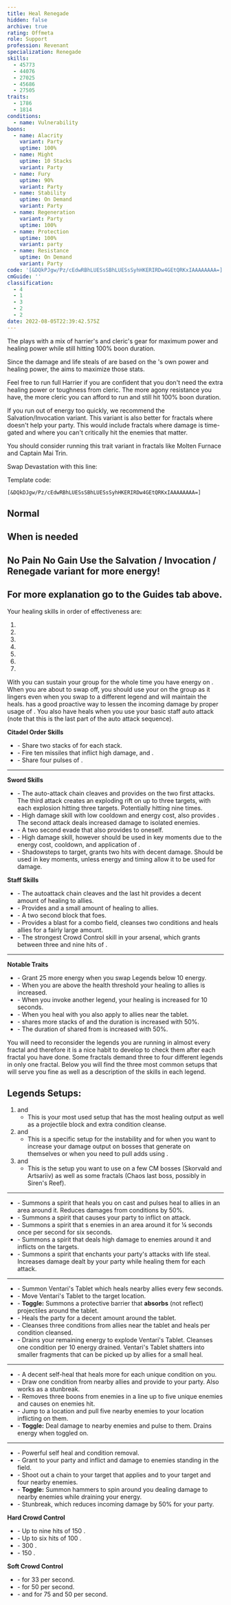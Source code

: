 ```yaml
---
title: Heal Renegade
hidden: false
archive: true
rating: Offmeta
role: Support
profession: Revenant
specialization: Renegade
skills:
  - 45773
  - 44076
  - 27025
  - 45686
  - 27505
traits:
  - 1786
  - 1814
conditions:
  - name: Vulnerability
boons:
  - name: Alacrity
    variant: Party
    uptime: 100%
  - name: Might
    uptime: 10 Stacks
    variant: Party
  - name: Fury
    uptime: 90%
    variant: Party
  - name: Stability
    uptime: On Demand
    variant: Party
  - name: Regeneration
    variant: Party
    uptime: 100%
  - name: Protection
    uptime: 100%
    variant: party
  - name: Resistance
    uptime: On Demand
    variant: Party
code: '[&DQkPJgw/Pz/cEdwRBhLUESsSBhLUESsSyhHKERIRDw4GEtQRKxIAAAAAAAA=]'
cmGuide: ''
classification:
  - 4
  - 1
  - 3
  - 2
  - 2
date: 2022-08-05T22:39:42.575Z
---
```


The **<Specialization text="Heal Renegade" name="Renegade"/>** plays with a mix of harrier's and cleric's gear for maximum power and healing power while still hitting 100% boon duration.

Since the damage and life steals of <Skill name="Soulcleaves Summit" /> are based on the **<Specialization text="Heal Renegade" name="Renegade"/>**'s own power and healing power, the <Specialization text="Heal Renegade" name="Renegade"/> aims to maximize those stats.

Feel free to run full Harrier if you are confident that you don't need the extra healing power or toughness from cleric. The more agony resistance you have, the more cleric you can afford to run and still hit 100% boon duration.

<Divider text="Equipment"/>

<Divider text="Build"/>

<Grid>
<GridItem sm="7">
<Traits traits1="Salvation" traits1Selected="Tranquil Balance,Invoking Harmony,Generous Abundance" traits2="Devastation" traits2Selected="Unsuspecting Strikes,Assassins Presence,Swift Termination" traits3="Renegade" traits3Selected="Wrought-Iron Will,All for One,Righteous Rebel"/>
<Card title="Second trait variant">
If you run out of energy too quickly, we recommend the Salvation/Invocation variant. This variant is also better for fractals where <Trait name="Assassins Presence"/> doesn't help your party. This would include fractals where damage is time-gated and where you can't critically hit the enemies that matter.

You should consider running this trait variant in fractals like Molten Furnace and Captain Mai Trin.

Swap Devastation with this line:
<Traits unembossed traits1Id="3" traits1="Invocation" traits1SelectedIds="1761,1774,1791"/>

Template code:

`[&DQkDJgw/Pz/cEdwRBhLUESsSBhLUESsSyhHKERIRDw4GEtQRKxIAAAAAAAA=]`

</Card>
</GridItem>

<GridItem sm="5">
<Card title="Legend Combos">

## Normal

<Skill name="Legendary Renegade Stance" disableText size="big"/> <Skill name="Legendary Centaur Stance" disableText size="big"/>

## When <Boon name="Stability"/> is needed

<Skill name="Legendary Renegade Stance" disableText size="big"/> <Skill name="Legendary Dwarf Stance" disableText size="big"/>

## No Pain No Gain <Label>Use the Salvation / Invocation / Renegade variant for more energy!</Label>

<Skill name="Legendary Renegade Stance" disableText size="big"/> <Skill name="Legendary Demon Stance" disableText size="big"/>

## For more explanation go to the Guides tab above.

</Card>
<Card title="Healing Basics">
Your healing skills in order of effectiveness are:

1. <Skill id="45773"/>
2. <Skill id="45686"/>
3. <Skill id="27025"/>
4. <Trait id="1815"/>
5. <Skill id="27356"/>
6. <Skill id="29002"/>
7. <Skill id="28427"/>

With <Skill id="45773"/> you can sustain your group for the whole time you have energy on <Skill id="41858"/>. When you are about to swap off, you should use your <Skill id="45686"/> on the group as it lingers even when you swap to a different legend and will maintain the heals. <Skill id="28195"/> has a good proactive way to lessen the incoming damage by proper usage of <Skill id="26821"/>. You also have heals when you use your basic staff auto attack <Skill id="29002"/> (note that this is the last part of the auto attack sequence).

</Card>
</GridItem>
</Grid>

<Divider text="Guide"/>

<Grid>
<GridItem sm="12">
<Card title="Abilities">

**Citadel Order Skills**

- <Skill name="Heroic Command"/> - Share two stacks of <Boon name="Might"/> for each <SpecialActionKey name="kallas fervor"/> stack.
- <Skill name="Citadel Bombardment"/> - Fire ten missiles that inflict high damage, and <Condition name="Burning"/>.
- <Skill name="Orders from Above"/> - Share four pulses of <Boon name="Alacrity"/>.

---

**Sword Skills**

- <Skill name="Preparation Thrust"/> - The auto-attack chain cleaves and provides <Condition name="Vulnerability"/> on the two first attacks. The third attack creates an exploding rift on up to three targets, with each explosion hitting three targets. Potentially hitting nine times.
- <Skill name="Chilling Isolation"/> - High damage skill with low cooldown and energy cost, also provides <Condition name="Chilled"/>. The second attack deals increased damage to isolated enemies.
- <Skill name="Unrelenting Assault"/> - A two second evade that also provides <Boon name="Might"/> to oneself.
- <Skill name="Shackling Wave"/> - High damage skill, however should be used in key moments due to the energy cost, cooldown, and application of <Condition name="Vulnerability"/>.
- <Skill name="Death strike"/> - Shadowsteps to target, grants two hits with decent damage. Should be used in key moments, unless energy and timing allow it to be used for damage.

**Staff Skills**

- <Skill name="Rapid Swipe"/> - The autoattack chain cleaves and the last hit provides a decent amount of healing to allies.
- <Skill name="Menders Rebuke"/> - Provides <Condition name="Weakness"/> and a small amount of healing to allies.
- <Skill name="Warding Rift"/> - A two second block that <Condition name="Blinded"/> foes.
- <Skill name="Renewing Wave"/> - Provides a blast for a combo field, cleanses two conditions and heals allies for a fairly large amount.
- <Skill name="Surge of the Mists"/> - The strongest Crowd Control skill in your arsenal, which grants between three and nine hits of <Control name="Knockback"/>.

---

**Notable Traits**

- <Trait name="Charged Mists"/> - Grant 25 more energy when you swap Legends below 10 energy.
- <Trait name="Tranquil Balance"/> - When you are above the health threshold your healing to allies is increased.
- <Trait name="Invoking Harmony"/> - When you invoke another legend, your healing is increased for 10 seconds.
- <Trait name="Serene Rejuvenation"/> - When you heal with <Skill name="Natural Harmony"/> you also apply <Boon name="Alacrity"/> to allies near the tablet.
- <Trait name="Lasting Legacy"/> - <Skill name="Heroic Command"/> shares more stacks of <Boon name="Might"/> and the duration is increased with 50%.
- <Trait name="Righteous Rebel"/> - The duration of <Boon name="Alacrity"/> shared from <Skill name="Orders from Above"/> is increased with 50%.

</Card>
</GridItem>
</Grid>

<Grid>
<GridItem sm="12">
<Card title="Legends">

<Information>

You will need to reconsider the legends you are running in almost every fractal and therefore it is a nice habit to develop to check them after each fractal you have done. Some fractals demand three to four different legends in only one fractal. Below you will find the three most common setups that will serve you fine as well as a description of the skills in each legend.

</Information>

## Legends Setups:

1. **<Skill name="Legendary Renegade Stance"/>** and **<Skill name="Legendary Centaur Stance"/>**
   - This is your most used setup that has the most healing output as well as a projectile block and extra condition cleanse.
2. **<Skill name="Legendary Renegade Stance"/>** and **<Skill name="Legendary Demon Stance"/>**
   - This is a specific setup for the instability <Instability name="No Pain, No Gain"/> and for when you want to increase your damage output on bosses that generate <Boon name="Protection"/> on themselves or when you need to pull adds using <Skill name="Call to Anguish"/>.
3. **<Skill name="Legendary Renegade Stance"/>** and **<Skill name="Legendary Dwarf Stance"/>**
   - This is the setup you want to use on a few CM bosses (Skorvald and Artsariiv) as well as some fractals (Chaos last boss, possibly in Siren's Reef).

---

**<Skill name="Legendary Renegade Stance"/>**

- <Skill name="Breakrazors Bastion"/> - Summons a spirit that heals you on cast and pulses heal to allies in an area around it. Reduces damages from conditions by 50%.
- <Skill name="Razorclaws Rage"/> - Summons a spirit that causes your party to inflict <Condition name="Bleeding"/> on attack.
- <Skill name="Darkrazors Daring"/> - Summons a spirit that <Control name="Daze"/>s enemies in an area around it for ¼ seconds once per second for six seconds.
- <Skill name="Icerazors Ire"/> - Summons a spirit that deals high damage to enemies around it and inflicts <Condition name="Vulnerability"/> on the targets.
- <Skill name="Soulcleaves Summit"/> - Summons a spirit that enchants your party's attacks with life steal. Increases damage dealt by your party while healing them for each attack.

---

**<Skill name="Legendary Centaur Stance"/>**

- <Skill name="Project Tranquility"/> - Summon Ventari's Tablet which heals nearby allies every few seconds.
- <Skill name="Ventaris Will"/> - Move Ventari's Tablet to the target location.
- <Skill name="Protective Solace"/> - **Toggle:** Summons a protective barrier that **absorbs** (not reflect) projectiles around the tablet.
- <Skill name="Natural Harmony"/> - Heals the party for a decent amount around the tablet.
- <Skill name="Purifying Essence"/> - Cleanses three conditions from allies near the tablet and heals per condition cleansed.
- <Skill name="Energy Expulsion"/> - Drains your remaining energy to explode Ventari's Tablet. Cleanses one condition per 10 energy drained. Ventari's Tablet shatters into smaller fragments that can be picked up by allies for a small heal.

---

**<Skill name="Legendary Demon Stance"/>**

- <Skill name="Empowering Misery"/> - A decent self-heal that heals more for each unique condition on you.
- <Skill name="Pain Absorption"/> - Draw one condition from nearby allies and provide <Boon name="Resistance"/> to your party. Also works as a stunbreak.
- <Skill name="Banish Enchantment"/> - Removes three boons from enemies in a line up to five unique enemies and causes <Condition name="Chilled"/> on enemies hit.
- <Skill name="Call to Anguish"/> - Jump to a location and pull five nearby enemies to your location inflicting <Condition name="Chilled"/> on them.
- <Skill name="Embrace the Darkness"/> - **Toggle:** Deal damage to nearby enemies and pulse <Condition name="Torment"/> to them. Drains energy when toggled on.

---

**<Skill name="Legendary Dwarf Stance"/>**

- <Skill name="Soothing Stone"/> - Powerful self heal and condition removal.
- <Skill name="Inspiring Reinforcement"/> - Grant <Boon name="Stability"/> to your party and inflict <Condition name="Weakness"/> and damage to enemies standing in the field.
- <Skill name="Forced Engagement"/> - Shoot out a chain to your target that applies <Condition name="Taunt"/> and <Condition name="Slow"/> to your target and four nearby enemies.
- <Skill name="Vengeful Hammers"/> - **Toggle:** Summon hammers to spin around you dealing damage to nearby enemies while draining your energy.
- <Skill name="Rite of the Great Dwarf"/> - Stunbreak, which reduces incoming damage by 50% for your party.

</Card>
</GridItem>
</Grid>

<Grid>
<GridItem sm="12">
<Card title="Defiance Bar">

**Hard Crowd Control**

- <Skill name="Surge of the Mists"/> - Up to nine hits of 150 <Control name="Knockback"/>.
- <Skill name="Darkrazors Daring"/> - Up to six hits of 100 <Control name="Daze"/>.
- <Skill name="Jade Winds"/> - 300 <Control name="Stun"/>.
- <Skill name="Call to Anguish"/> - 150 <Control name="Pull"/>.

**Soft Crowd Control**

- <Skill name="Chilling Isolation"/> - <Condition name="Chilled"/> for 33 per second.
- <Skill name="Shackling Wave"/> - <Condition name="Immobile"/> for 50 per second.
- <Skill name="Forced Engagement"/> - <Condition name="Taunt"/> and <Condition name="Slow"/> for 75 and 50 per second.

</Card>
</GridItem>
</Grid>
